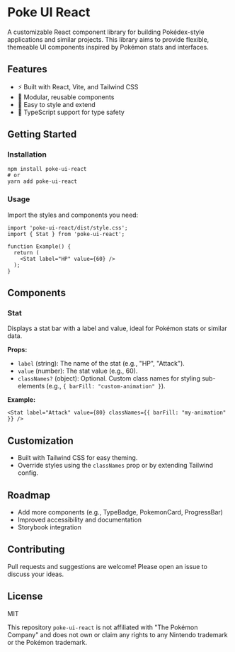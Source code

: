 # Poke UI React

A customizable React component library for building Pokédex-style applications and similar projects. This library aims to provide flexible, themeable UI components inspired by Pokémon stats and interfaces.

## Features
- ⚡️ Built with React, Vite, and Tailwind CSS
- 🧩 Modular, reusable components
- 🎨 Easy to style and extend
- 🧪 TypeScript support for type safety

## Getting Started

### Installation

```
npm install poke-ui-react
# or
yarn add poke-ui-react
```

### Usage

Import the styles and components you need:

```tsx
import 'poke-ui-react/dist/style.css';
import { Stat } from 'poke-ui-react';

function Example() {
  return (
    <Stat label="HP" value={60} />
  );
}
```

## Components

### Stat
Displays a stat bar with a label and value, ideal for Pokémon stats or similar data.

**Props:**
- `label` (string): The name of the stat (e.g., "HP", "Attack").
- `value` (number): The stat value (e.g., 60).
- `classNames?` (object): Optional. Custom class names for styling sub-elements (e.g., `{ barFill: "custom-animation" }`).

**Example:**
```tsx
<Stat label="Attack" value={80} classNames={{ barFill: "my-animation" }} />
```

## Customization
- Built with Tailwind CSS for easy theming.
- Override styles using the `classNames` prop or by extending Tailwind config.

## Roadmap
- Add more components (e.g., TypeBadge, PokemonCard, ProgressBar)
- Improved accessibility and documentation
- Storybook integration

## Contributing
Pull requests and suggestions are welcome! Please open an issue to discuss your ideas.

## License
MIT

 This repository `poke-ui-react` is not affiliated with "The Pokémon Company" and does not own or claim any rights to any Nintendo trademark or the Pokémon trademark.